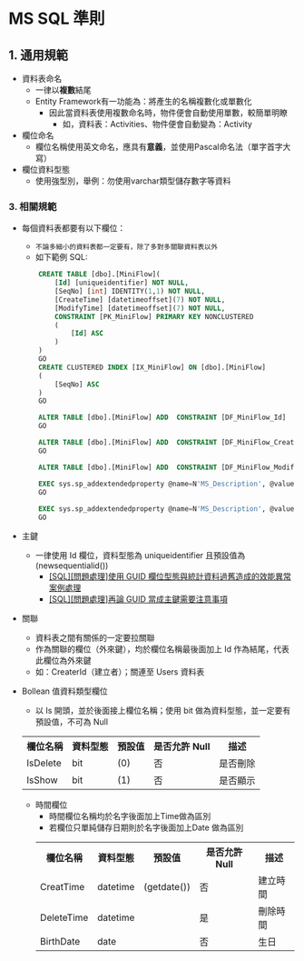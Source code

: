 # MS SQL 準則

## 1. 通用規範
- 資料表命名
    - 一律以**複數**結尾
    - Entity Framework有一功能為：將產生的名稱複數化或單數化
      - 因此當資料表使用複數命名時，物件便會自動使用單數，較簡單明瞭
        - 如，資料表：Activities、物件便會自動變為：Activity
- 欄位命名
	- 欄位名稱使用英文命名，應具有**意義**，並使用Pascal命名法（單字首字大寫）
- 欄位資料型態
	- 使用強型別，舉例：勿使用varchar類型儲存數字等資料

### 3. 相關規範
- 每個資料表都要有以下欄位：
    - `不論多細小的資料表都一定要有，除了多對多關聯資料表以外`
    - 如下範例 SQL: 
    ``` sql
        CREATE TABLE [dbo].[MiniFlow](
            [Id] [uniqueidentifier] NOT NULL,
            [SeqNo] [int] IDENTITY(1,1) NOT NULL,
            [CreateTime] [datetimeoffset](7) NOT NULL,
            [ModifyTime] [datetimeoffset](7) NOT NULL,
            CONSTRAINT [PK_MiniFlow] PRIMARY KEY NONCLUSTERED
            (
                [Id] ASC
            )
        )
        GO
        CREATE CLUSTERED INDEX [IX_MiniFlow] ON [dbo].[MiniFlow]
        (
            [SeqNo] ASC
        )
        GO

        ALTER TABLE [dbo].[MiniFlow] ADD  CONSTRAINT [DF_MiniFlow_Id]  DEFAULT (newsequentialid()) FOR [Id]
        GO

        ALTER TABLE [dbo].[MiniFlow] ADD  CONSTRAINT [DF_MiniFlow_CreateTime]  DEFAULT (sysdatetimeoffset()) FOR [CreateTime]
        GO

        ALTER TABLE [dbo].[MiniFlow] ADD  CONSTRAINT [DF_MiniFlow_ModifyTime]  DEFAULT (sysdatetimeoffset()) FOR [ModifyTime]

        EXEC sys.sp_addextendedproperty @name=N'MS_Description', @value=N'建立時間' , @level0type=N'SCHEMA',@level0name=N'dbo', @level1type=N'TABLE',@level1name=N'MiniFlow', @level2type=N'COLUMN',@level2name=N'CreateTime'
        GO
                                    
        EXEC sys.sp_addextendedproperty @name=N'MS_Description', @value=N'修改時間' , @level0type=N'SCHEMA',@level0name=N'dbo', @level1type=N'TABLE',@level1name=N'MiniFlow', @level2type=N'COLUMN',@level2name=N'ModifyTime'
        GO  
    ```

- 主鍵
    - 一律使用 Id 欄位，資料型態為 uniqueidentifier 且預設值為 (newsequentialid())
      - [[SQL][問題處理]使用 GUID 欄位型態與統計資料過舊造成的效能異常案例處理](https://dotblogs.com.tw/jamesfu/2016/01/18/guid_1)
      - [[SQL][問題處理]再論 GUID 當成主鍵需要注意事項](https://dotblogs.com.tw/jamesfu/2016/01/20/guid_2#disqus_thread)

- 關聯
    - 資料表之間有關係的一定要拉關聯
    - 作為關聯的欄位（外來鍵），均於欄位名稱最後面加上 Id 作為結尾，代表此欄位為外來鍵
    - 如：CreaterId（建立者）；關連至 Users 資料表
    
- Bollean 值資料類型欄位
    - 以 Is 開頭，並於後面接上欄位名稱；使用 bit 做為資料型態，並一定要有預設值，不可為 Null
    <table>
    <tr>
        <th>欄位名稱</th>
        <th>資料型態</th>
        <th>預設值</th>
        <th>是否允許 Null</th>
        <th>描述</th>
    </tr>
    <tr>
        <td>IsDelete</td>
        <td>bit</td>
        <td>(0)</td>
        <td>否</td>
        <td>是否刪除</td>
    </tr>
    <tr>
        <td>IsShow</td>
        <td>bit</td>
        <td>(1)</td>
        <td>否</td>
        <td>是否顯示</td>
    </tr>
</table>

- 時間欄位
    - 時間欄位名稱均於名字後面加上Time做為區別
    - 若欄位只單純儲存日期則於名字後面加上Date 做為區別
    <table>
    <tr>
        <th>欄位名稱</th>
        <th>資料型態</th>
        <th>預設值</th>
        <th>是否允許 Null</th>
        <th>描述</th>
    </tr>
    <tr>
        <td>CreatTime</td>
        <td>datetime</td>
        <td>(getdate())</td>
        <td>否</td>
        <td>建立時間</td>
    </tr>
    <tr>
        <td>DeleteTime</td>
        <td>datetime</td>
        <td></td>
        <td>是</td>
        <td>刪除時間</td>
    </tr>
    <tr>
        <td>BirthDate</td>
        <td>date</td>
        <td></td>
        <td>否</td>
        <td>生日</td>
    </tr>
</table>